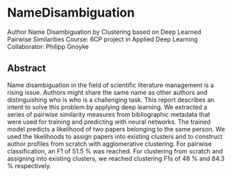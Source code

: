# NameDisambiguation
Author Name Disambiguation by Clustering based on Deep Learned Pairwise Similarities
Course: 6CP project in Applied Deep Learning
Collaborator: Philipp Gnoyke

## Abstract
Name disambiguation in the field of scientific literature management is a rising issue. Authors might share the same name as other authors and distinguishing who is who is a challenging task. This report describes an intent to solve this problem by applying deep learning. We extracted a series of pairwise similarity measures from bibliographic metadata that were used for training and predicting with neural networks. The trained model predicts a likelihood of two papers belonging to the same person. We used the likelihoods to assign papers into existing clusters and to construct author profiles from scratch with agglomerative clustering. For pairwise classification, an F1 of 51.5 % was reached. For clustering from scratch and assigning into existing clusters, we reached clustering F1s of 48 % and 84.3 % respectively.
